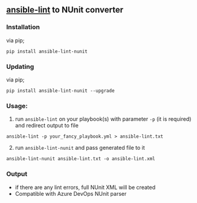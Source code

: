 [ansible-lint](https://github.com/willthames/ansible-lint) to NUnit converter
---

### Installation
via pip;
```shell
pip install ansible-lint-nunit
```
### Updating
via pip;
```shell
pip install ansible-lint-nunit --upgrade
```

### Usage:
1. run `ansible-lint` on your playbook(s) with parameter `-p` (it is required) and redirect output to file
  ```shell
  ansible-lint -p your_fancy_playbook.yml > ansible-lint.txt
  ```
2. run `ansible-lint-nunit` and pass generated file to it
  ```shell
  ansible-lint-nunit ansible-lint.txt -o ansible-lint.xml
  ```

### Output
* if there are any lint errors, full NUnit XML will be created
* Compatible with Azure DevOps NUnit parser
